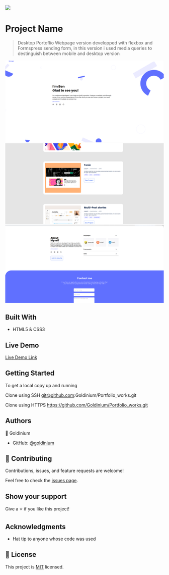 ![](https://img.shields.io/badge/Microverse-blueviolet)

# Project Name

> Desktop Portoflio Webpage version developped with flexbox and Formspress sending form,
in this version i used media queries to destinguish between mobile and desktop version


![screenshot](./img/welcome_screenshot.png)
![screenshot](./img/section_screenshot.png)
![screenshot](./img/footer_screenshot.png)


## Built With

- HTML5 & CSS3

## Live Demo

[Live Demo Link](https://goldinium.github.io/Portfolio_works/)


## Getting Started


To get a local copy up and running

Clone using SSH
git@github.com:Goldinium/Portfolio_works.git

Clone using HTTPS
https://github.com/Goldinium/Portfolio_works.git


## Authors

👤 Goldinium

- GitHub: [@goldinium](https://github.com/goldinium)


## 🤝 Contributing

Contributions, issues, and feature requests are welcome!

Feel free to check the [issues page](../../issues/).

## Show your support

Give a ⭐️ if you like this project!

## Acknowledgments

- Hat tip to anyone whose code was used

## 📝 License

This project is [MIT](./MIT.md) licensed.
